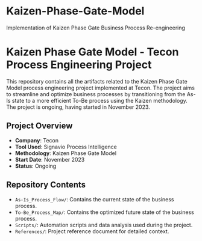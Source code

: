 # Kaizen-Phase-Gate-Model
Implementation of Kaizen Phase Gate Business Process Re-engineering
# Kaizen Phase Gate Model - Tecon Process Engineering Project

This repository contains all the artifacts related to the Kaizen Phase Gate Model process engineering project implemented at Tecon. The project aims to streamline and optimize business processes by transitioning from the As-Is state to a more efficient To-Be process using the Kaizen methodology. The project is ongoing, having started in November 2023.

## Project Overview

- **Company**: Tecon
- **Tool Used**: Signavio Process Intelligence
- **Methodology**: Kaizen Phase Gate Model
- **Start Date**: November 2023
- **Status**: Ongoing

## Repository Contents

- `As-Is_Process_Flow/`: Contains the current state of the business process.
- `To-Be_Process_Map/`: Contains the optimized future state of the business process.
- `Scripts/`: Automation scripts and data analysis used during the project.
- `References/`: Project reference document for detailed context.
